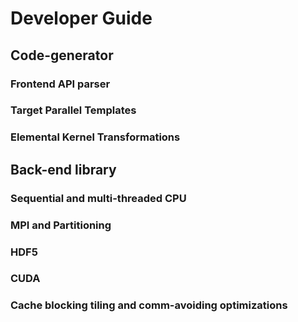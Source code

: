 # Developer Guide 
## Code-generator
### Frontend API parser
### Target Parallel Templates
### Elemental Kernel Transformations
## Back-end library
### Sequential and multi-threaded CPU
### MPI and Partitioning 
### HDF5 
### CUDA
### Cache blocking tiling and comm-avoiding optimizations
